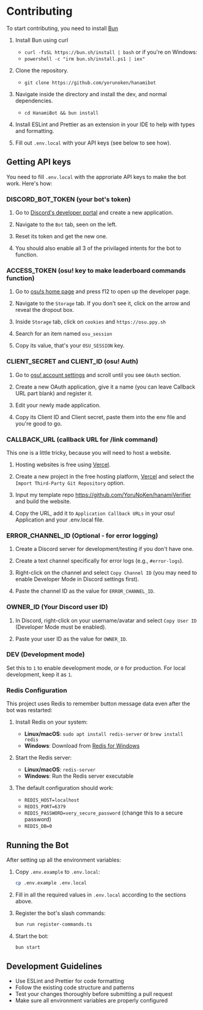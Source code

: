 # Contributing

To start contributing, you need to install [Bun](https://bun.sh/)

1. Install Bun using curl
    - `curl -fsSL https://bun.sh/install | bash`
      or if you're on Windows:
    - `powershell -c "irm bun.sh/install.ps1 | iex"`

2. Clone the repository.
    - `git clone https://github.com/yorunoken/hanamibot`

3. Navigate inside the directory and install the dev, and normal dependencies.
    - `cd HanamiBot && bun install`

4. Install ESLint and Prettier as an extension in your IDE to help with types and formatting.

5. Fill out `.env.local` with your API keys (see below to see how).

## Getting API keys

You need to fill `.env.local` with the approriate API keys to make the bot work. Here's how:

### DISCORD_BOT_TOKEN (your bot's token)

1. Go to [Discord's developer portal](https://discord.com/developers/applications) and create a new application.

2. Navigate to the `Bot` tab, seen on the left.

3. Reset its token and get the new one.

4. You should also enable all 3 of the privilaged intents for the bot to function.

### ACCESS_TOKEN (osu! key to make leaderboard commands function)

1. Go to [osu!s home page](https://osu.ppy.sh/home) and press f12 to open up the developer page.

2. Navigate to the `Storage` tab. If you don't see it, click on the arrow and reveal the dropout box.

3. Inside `Storage` tab, click on `cookies` and `https://osu.ppy.sh`

4. Search for an item named `osu_session`

5. Copy its value, that's your `OSU_SESSION` key.

### CLIENT_SECRET and CLIENT_ID (osu! Auth)

1. Go to [osu! account settings](https://osu.ppy.sh/home/account/edit) and scroll until you see `OAuth` section.

2. Create a new OAuth application, give it a name (you can leave Callback URL part blank) and register it.

3. Edit your newly made application.

4. Copy its Client ID and Client secret, paste them into the env file and you're good to go.

### CALLBACK_URL (callback URL for /link command)

This one is a little tricky, because you will need to host a website.

1. Hosting websites is free using [Vercel](https://vercel.com).

2. Create a new project in the free hosting platform, [Vercel](https://vercel.com) and select the `Import Third-Party Git Repository` option.

3. Input my template repo <https://github.com/YoruNoKen/hanamiVerifier> and build the website.

4. Copy the URL, add it to `Application Callback URLs` in your osu! Application and your .env.local file.

### ERROR_CHANNEL_ID (Optional - for error logging)

1. Create a Discord server for development/testing if you don't have one.

2. Create a text channel specifically for error logs (e.g., `#error-logs`).

3. Right-click on the channel and select `Copy Channel ID` (you may need to enable Developer Mode in Discord settings first).

4. Paste the channel ID as the value for `ERROR_CHANNEL_ID`.

### OWNER_ID (Your Discord user ID)

1. In Discord, right-click on your username/avatar and select `Copy User ID` (Developer Mode must be enabled).

2. Paste your user ID as the value for `OWNER_ID`.

### DEV (Development mode)

Set this to `1` to enable development mode, or `0` for production. For local development, keep it as `1`.

### Redis Configuration

This project uses Redis to remember button message data even after the bot was restarted:

1. Install Redis on your system:
    - **Linux/macOS**: `sudo apt install redis-server` or `brew install redis`
    - **Windows**: Download from [Redis for Windows](https://github.com/microsoftarchive/redis/releases)

2. Start the Redis server:
    - **Linux/macOS**: `redis-server`
    - **Windows**: Run the Redis server executable

3. The default configuration should work:
    - `REDIS_HOST=localhost`
    - `REDIS_PORT=6379`
    - `REDIS_PASSWORD=very_secure_password` (change this to a secure password)
    - `REDIS_DB=0`

## Running the Bot

After setting up all the environment variables:

1. Copy `.env.example` to `.env.local`:

    ```bash
    cp .env.example .env.local
    ```

2. Fill in all the required values in `.env.local` according to the sections above.

3. Register the bot's slash commands:

    ```bash
    bun run register-commands.ts
    ```

4. Start the bot:
    ```bash
    bun start
    ```

## Development Guidelines

- Use ESLint and Prettier for code formatting
- Follow the existing code structure and patterns
- Test your changes thoroughly before submitting a pull request
- Make sure all environment variables are properly configured
